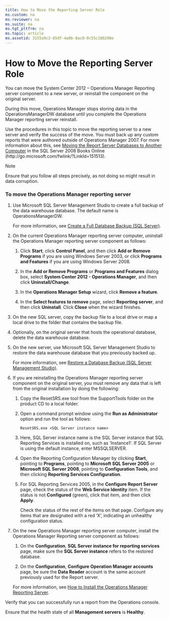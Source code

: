 ```yaml
---
title: How to Move the Reporting Server Role
ms.custom: na
ms.reviewer: na
ms.suite: na
ms.tgt_pltfrm: na
ms.topic: article
ms.assetid: 3155a9c2-85df-4a0b-8ac0-0c55c180290e
---
```

# How to Move the Reporting Server Role
You can move the System Center 2012 – Operations Manager Reporting server component to a new server, or reinstall the component on the original server.

During this move, Operations Manager stops storing data in the OperationsManagerDW database until you complete the Operations Manager reporting server reinstall.

Use the procedures in this topic to move the reporting server to a new server and verify the success of the move. You must back up any custom reports that were authored outside of Operations Manager 2007. For more information about this, see [Moving the Report Server Databases to Another Computer](http://go.microsoft.com/fwlink/p/?linkID=151513) in the SQL Server 2008 Books Online \(http:\/\/go.microsoft.com\/fwlink\/?LinkId\=151513\).

> [!NOTE]
> Ensure that you follow all steps precisely, as not doing so might result in data corruption.

### To move the Operations Manager reporting server

1.  Use Microsoft SQL Server Management Studio to create a full backup of the data warehouse database. The default name is OperationsManagerDW.

    For more information, see [Create a Full Database Backup \(SQL Server\)](http://go.microsoft.com/fwlink/p/?linkID=206259).

2.  On the current Operations Manager reporting server computer, uninstall the Operations Manager reporting server component as follows:

    1.  Click **Start**, click **Control Panel**, and then click **Add or Remove Programs** if you are using Windows Server 2003, or click **Programs and Features** if you are using Windows Server 2008.

    2.  In the **Add or Remove Programs** or **Programs and Features** dialog box, select **System Center 2012 \- Operations Manager**, and then click **Uninstall\/Change**.

    3.  In the **Operations Manager Setup** wizard, click **Remove a feature**.

    4.  In the **Select features to remove** page, select **Reporting server**, and then click **Uninstall**. Click **Close** when the wizard finishes.

3.  On the new SQL server, copy the backup file to a local drive or map a local drive to the folder that contains the backup file.

4.  Optionally, on the original server that hosts the operational database, delete the data warehouse database.

5.  On the new server, use Microsoft SQL Server Management Studio to restore the data warehouse database that you previously backed up.

    For more information, see [Restore a Database Backup \(SQL Server Management Studio\)](http://go.microsoft.com/fwlink/p/?linkID=245795).

6.  If you are reinstalling the Operations Manager reporting server component on the original server, you must remove any data that is left from the original installation by doing the following:

    1.  Copy the ResetSRS.exe tool from the SupportTools folder on the product CD to a local folder.

    2.  Open a command prompt window using the **Run as Administrator** option and run the tool as follows:

        ```
        ResetSRS.exe <SQL Server instance name>
        ```

    3.  Here, SQL Server instance name is the SQL Server instance that SQL Reporting Services is installed on, such as 'Instance1'. If SQL Server is using the default instance, enter MSSQLSERVER.

    4.  Open the Reporting Configuration Manager by clicking **Start**, pointing to **Programs**, pointing to **Microsoft SQL Server 2005** or **Microsoft SQL Server 2008**, pointing to **Configuration Tools**, and then clicking **Reporting Services Configuration**.

    5.  For SQL Reporting Services 2005, in the **Configure Report Server** page, check the status of the **Web Service Identity** item. If the status is not **Configured** \(green\), click that item, and then click **Apply**.

        Check the status of the rest of the items on that page. Configure any items that are designated with a red ‘X’, indicating an unhealthy configuration status.

7.  On the new Operations Manager reporting server computer, install the Operations Manager Reporting server component as follows:

    1.  On the **Configuration**, **SQL Server instance for reporting services** page, make sure the **SQL Server instance** refers to the restored database.

    2.  On the **Configuration**, **Configure Operation Manager accounts** page, be sure the **Data Reader** account is the same account previously used for the Report server.

    For more information, see [How to Install the Operations Manager Reporting Server](assetId:///15404d1e-ad4b-4734-997c-c4992aba31ad).

Verify that you can successfully run a report from the Operations console.

Ensure that the health state of all **Management servers** is **Healthy**.

